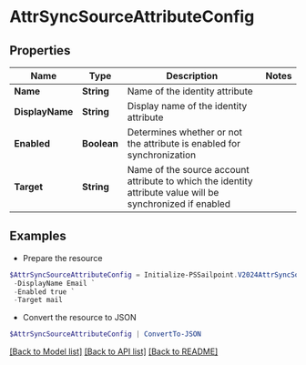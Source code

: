 # AttrSyncSourceAttributeConfig
## Properties

Name | Type | Description | Notes
------------ | ------------- | ------------- | -------------
**Name** | **String** | Name of the identity attribute | 
**DisplayName** | **String** | Display name of the identity attribute | 
**Enabled** | **Boolean** | Determines whether or not the attribute is enabled for synchronization | 
**Target** | **String** | Name of the source account attribute to which the identity attribute value will be synchronized if enabled | 

## Examples

- Prepare the resource
```powershell
$AttrSyncSourceAttributeConfig = Initialize-PSSailpoint.V2024AttrSyncSourceAttributeConfig  -Name email `
 -DisplayName Email `
 -Enabled true `
 -Target mail
```

- Convert the resource to JSON
```powershell
$AttrSyncSourceAttributeConfig | ConvertTo-JSON
```

[[Back to Model list]](../README.md#documentation-for-models) [[Back to API list]](../README.md#documentation-for-api-endpoints) [[Back to README]](../README.md)


